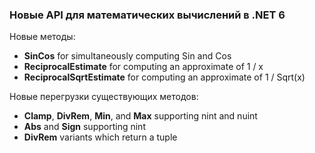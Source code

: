 ﻿### Новые API для математических вычислений в .NET 6

Новые методы:

* **SinCos** for simultaneously computing Sin and Cos
* **ReciprocalEstimate** for computing an approximate of 1 / x
* **ReciprocalSqrtEstimate** for computing an approximate of 1 / Sqrt(x)

Новые перегрузки существующих методов:

* **Clamp**, **DivRem**, **Min**, and **Max** supporting nint and nuint
* **Abs** and **Sign** supporting nint
* **DivRem** variants which return a tuple
